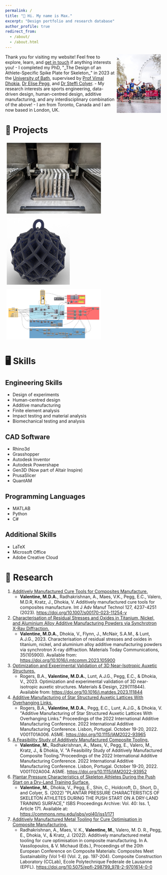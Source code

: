 ```yaml
---
permalink: /
title: "👋 Hi. My name is Max."
excerpt: "Design portfolio and research database"
author_profile: true
redirect_from: 
  - /about/
  - /about.html
---
```


<!--<div class="notice--success">
<h1>About me</h1>
<p align="justify" > Hello. I am testing this out.</p>
</div>-->

<img src="/images/frontpage.jpg" style="float:right;width:28%;" hspace="5em"/>
Thank you for visiting my website! Feel free to explore, learn, and <a href="mailto:maxvalentine@icloud.com">get in touch</a> if anything interests you! 
- I completed my PhD, "_The Design of an Athlete-Specific Spike Plate for Skeleton_" in 2023 at the <a href="https://www.bath.ac.uk/" target="_blank" rel="noopener">University of Bath</a>, supervised by <a href="https://researchportal.bath.ac.uk/en/persons/vimal-dhokia" target="_blank" rel="noopener">Prof Vimal Dhokia</a>, <a href="https://researchportal.bath.ac.uk/en/persons/elise-pegg" target="_blank" rel="noopener">Dr Elise Pegg</a>, and <a href="https://researchportal.bath.ac.uk/en/persons/steffi-colyer" target="_blank" rel="noopener">Dr Steffi Colyer</a>.
- My research interests are sports engineering, data-driven design, human-centred design, additive manufacturing, and any interdisciplinary combination of the above!
- I am from Toronto, Canada and I am now based in London, UK.

# 🏅 Projects

<p float="left">
  <a href="https://max-valentine.github.io/portfolio/ADDCUR/">
  <img src="/images/ADDCUR.jpg" style="width:60%;" hspace="5em" vspace="5em">
  </a>
  <a href="https://max-valentine.github.io/portfolio/baubles/">
  <img src="/images/Bauble.png" style="width:40%;" hspace="5em" vspace="5em">
  </a>
  <a href="https://max-valentine.github.io/portfolio/phd-thesis/">
  <img src="/images/grasshopper.png" style="width:60%;" hspace="5em" vspace="5em">
  </a>
</p>


# 🖥️ Skills
## <i class="fas fa-fw fa-toolbox"></i> Engineering Skills
- Design of experiments
- Human-centred design
- Additive manufacturing
- Finite element analysis
- Impact testing and material analysis
- Biomechanical testing and analysis

## <i class="fas fa-fw fa-bezier-curve"></i> CAD Software 
- Rhino3d
- Grasshopper
- Autodesk Inventor
- Autodesk Powershape
- Gen3D (Now part of Altair Inspire)
- PrusaSlicer
- QuantAM

## <i class="fas fa-fw fa-code"></i> Programming Languages 
- MATLAB
- Python
- C#

## <i class="fas fa-fw fa-folder-open"></i> Additional Skills 
- LaTeX
- Microsoft Office
- Adobe Creative Cloud


# 🔬 Research

1. <u><a href="https://max-valentine.github.io/publication/2023-08-31-ADDCUR-3" target="_blank" rel="noopener">Additively Manufactured Cure Tools for Composites Manufacture</a>.</u>
    - **Valentine, M.D.A.**, Radhakrishnan, A., Maes, V.K., Pegg, E.C., Valero, M.D.R, Kratz, J., Dhokia, V. Additively manufactured cure tools for composites manufacture. Int J Adv Manuf Technol 127, 4237-4251 (2023). https://doi.org/10.1007/s00170-023-11254-y
2. <u><a href="https://max-valentine.github.io/publication/2023-06-30-XRD-1" target="_blank" rel="noopener">Characterisation of Residual Stresses and Oxides in Titanium, Nickel, and Aluminium Alloy Additive Manufacturing Powders via Synchrotron X-Ray Diffraction</a>.</u>
    - **Valentine, M.D.A.**, Dhokia, V., Flynn, J., McNair, S.A.M., & Lunt, A.J.G., 2023. Characterisation of residual stresses and oxides in titanium, nickel, and aluminium alloy additive manufacturing powders via synchrotron X-ray diffraction. Materials Today Communications, 35(105900). Available from: https://doi.org/10.1016/j.mtcomm.2023.105900
3. <u><a href="https://max-valentine.github.io/publication/2023-04-05-Lattice-2" target="_blank" rel="noopener">Optimization and Experimental Validation of 3D Near-Isotropic Auxetic Structures</a>.</u>
    - Rogers, B.A., **Valentine, M.D.A.**, Lunt, A.J.G., Pegg, E.C., & Dhokia, V., 2023. Optimization and experimental validation of 3D near-isotropic auxetic structures. Materials & Design, 229(111844). Available from: https://doi.org/10.1016/j.matdes.2023.111844
4. <u><a href="https://max-valentine.github.io/publication/2022-10-19-Lattice-1" target="_blank" rel="noopener">Additive Manufacturing of Star Structured Auxetic Lattices With Overhanging Links</a>.</u>
    - Rogers, B.A., **Valentine, M.D.A.**, Pegg, E.C., Lunt, A.J.G., & Dhokia, V. "Additive Manufacturing of Star Structured Auxetic Lattices With Overhanging Links." Proceedings of the 2022 International Additive Manufacturing Conference. 2022 International Additive Manufacturing Conference. Lisbon, Portugal. October 19-20, 2022. V001T01A006. ASME. https://doi.org/10.1115/IAM2022-93965
5. <u><a href="https://max-valentine.github.io/publication/2022-10-19-ADDCUR-2" target="_blank" rel="noopener">A Feasibility Study of Additively Manufactured Composite Tooling</a>.</u>
    - **Valentine, M.**, Radhakrishnan, A., Maes, V., Pegg, E., Valero, M., Kratz, J., & Dhokia, V. "A Feasibility Study of Additively Manufactured Composite Tooling."Proceedings of the 2022 International Additive Manufacturing Conference. 2022 International Additive Manufacturing Conference. Lisbon, Portugal. October 19-20, 2022. V001T02A004. ASME. https://doi.org/10.1115/IAM2022-93952
6. <u><a href="https://max-valentine.github.io/publication/2022-07-19-SKELETON-1" target="_blank" rel="noopener">Plantar Pressure Characteristics of Skeleton Athletes During the Push Start on a Dry-Land Training Surface</a>.</u>
    - **Valentine, M.**, Dhokia, V., Pegg, E., Shin, C., Holdcroft, D., Short, D., and Colyer, S. (2022) "PLANTAR PRESSURE CHARACTERISTICS OF SKELETON ATHLETES DURING THE PUSH START ON A DRY-LAND TRAINING SURFACE," ISBS Proceedings Archive: Vol. 40: Iss. 1, Article 171. Available at: https://commons.nmu.edu/isbs/vol40/iss1/171
7.  <u><a href="https://max-valentine.github.io/publication/2022-06-26-ADDCUR-1" target="_blank" rel="noopener">Additively Manufactured Metal Tooling for Cure Optimisation in Composite Manufacturing</a>.</u>
    - Radhakrishnan, A., Maes, V. K., **Valentine, M.**, Valero, M. D. R., Pegg, E., Dhokia, V., & Kratz, J. (2022). Additively manufactured metal tooling for cure optimisation in composite manufacturing. In A. Vassilopoulos, & V. Michaud (Eds.), Proceedings of the 20th European Conference on Composite Materials: Composites Meet Sustainability (Vol 1-6) (Vol. 2, pp. 197-204). Composite Construction Laboratory (CCLab), Ecole Polytechnique Federale de Lausanne (EPFL). https://doi.org/10.5075/epfl-298799_978-2-9701614-0-0
